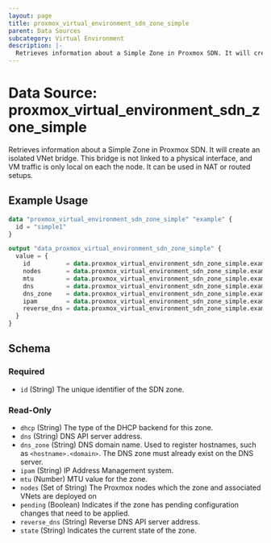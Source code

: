 ```yaml
---
layout: page
title: proxmox_virtual_environment_sdn_zone_simple
parent: Data Sources
subcategory: Virtual Environment
description: |-
  Retrieves information about a Simple Zone in Proxmox SDN. It will create an isolated VNet bridge. This bridge is not linked to a physical interface, and VM traffic is only local on each the node. It can be used in NAT or routed setups.
---
```


# Data Source: proxmox_virtual_environment_sdn_zone_simple

Retrieves information about a Simple Zone in Proxmox SDN. It will create an isolated VNet bridge. This bridge is not linked to a physical interface, and VM traffic is only local on each the node. It can be used in NAT or routed setups.

## Example Usage

```terraform
data "proxmox_virtual_environment_sdn_zone_simple" "example" {
  id = "simple1"
}

output "data_proxmox_virtual_environment_sdn_zone_simple" {
  value = {
    id          = data.proxmox_virtual_environment_sdn_zone_simple.example.id
    nodes       = data.proxmox_virtual_environment_sdn_zone_simple.example.nodes
    mtu         = data.proxmox_virtual_environment_sdn_zone_simple.example.mtu
    dns         = data.proxmox_virtual_environment_sdn_zone_simple.example.dns
    dns_zone    = data.proxmox_virtual_environment_sdn_zone_simple.example.dns_zone
    ipam        = data.proxmox_virtual_environment_sdn_zone_simple.example.ipam
    reverse_dns = data.proxmox_virtual_environment_sdn_zone_simple.example.reverse_dns
  }
}
```

<!-- schema generated by tfplugindocs -->
## Schema

### Required

- `id` (String) The unique identifier of the SDN zone.

### Read-Only

- `dhcp` (String) The type of the DHCP backend for this zone.
- `dns` (String) DNS API server address.
- `dns_zone` (String) DNS domain name. Used to register hostnames, such as `<hostname>.<domain>`. The DNS zone must already exist on the DNS server.
- `ipam` (String) IP Address Management system.
- `mtu` (Number) MTU value for the zone.
- `nodes` (Set of String) The Proxmox nodes which the zone and associated VNets are deployed on
- `pending` (Boolean) Indicates if the zone has pending configuration changes that need to be applied.
- `reverse_dns` (String) Reverse DNS API server address.
- `state` (String) Indicates the current state of the zone.
